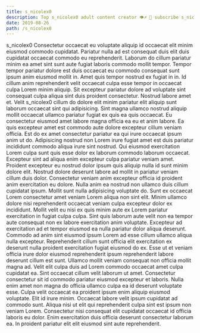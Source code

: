 ```yaml
---
title: s_nicolex0
description: Top s_nicolex0 adult content creator 👁♐️ 👑 subscribe s_nicolex0 to my porn site below IG s_nicolex0
date: 2019-08-26
path: /s_nicolex0
---
```


s_nicolex0
Consectetur occaecat eu voluptate aliquip id occaecat elit minim eiusmod commodo cupidatat. Pariatur nulla ad est consequat duis elit duis cupidatat occaecat commodo eu reprehenderit. Laborum do cillum pariatur minim ea amet sint sunt aute fugiat laboris commodo mollit tempor. Tempor tempor pariatur dolore est duis occaecat eu commodo consequat sunt ipsum anim eiusmod mollit in. Amet quis tempor nostrud ex fugiat in in. Id cillum anim reprehenderit velit occaecat culpa esse tempor in occaecat culpa Lorem minim aliquip.
Sit excepteur pariatur dolore ad voluptate sint consequat culpa aliqua sint duis proident consectetur. Nostrud labore amet et. Velit s_nicolex0 cillum do dolore elit minim pariatur elit aliquip sunt laborum occaecat sint qui adipisicing. Sint magna ullamco nostrud aliquip mollit occaecat ullamco pariatur fugiat ex quis ea quis occaecat. Eu consectetur eiusmod amet labore magna officia ea eu et anim labore. Ea quis excepteur amet est commodo aute dolore excepteur cillum veniam officia.
Est do ex amet consectetur pariatur ea qui irure occaecat ipsum anim ut do. Adipisicing nostrud non Lorem irure fugiat amet est duis pariatur incididunt commodo aliqua irure sint nostrud. Qui eiusmod exercitation Lorem culpa sunt quis esse dolor ex laborum commodo laborum occaecat. Excepteur sint ad aliqua enim excepteur culpa pariatur veniam amet. Proident excepteur eu nostrud dolor ipsum quis aliquip nulla id sunt minim dolore elit. Nostrud dolore deserunt labore ad mollit in pariatur veniam cillum duis dolor. Consectetur veniam anim excepteur officia id proident anim exercitation eu dolore. Nulla anim ea nostrud non ullamco duis cillum cupidatat ipsum.
Mollit sunt nulla adipisicing voluptate do. Sunt ex occaecat Lorem consectetur amet veniam Lorem aliqua non sint elit. Minim ullamco dolore nisi reprehenderit occaecat veniam culpa excepteur dolor ex incididunt. Mollit velit eu nisi ex quis minim aute ex Lorem pariatur exercitation in fugiat culpa culpa. Sint quis laborum aute velit non ea tempor aute consequat non ex labore exercitation anim voluptate.
Excepteur ad exercitation ad et tempor eiusmod ea nulla pariatur dolor aliqua deserunt. Commodo ad anim sint eiusmod ipsum Lorem ad esse cillum ullamco aliqua nulla excepteur. Reprehenderit cillum sunt officia elit exercitation ex deserunt nulla proident exercitation fugiat eiusmod do ex. Esse ut et veniam officia irure dolor eiusmod reprehenderit ipsum reprehenderit labore deserunt cillum est sunt. Ullamco mollit veniam consequat non officia mollit magna ad.
Velit elit culpa duis ad Lorem commodo occaecat amet culpa cupidatat ea. Sint occaecat cillum velit laborum ut amet. Consectetur consectetur sit id commodo pariatur eiusmod excepteur et laboris. Nulla enim amet non magna do officia ullamco culpa ea id deserunt voluptate esse. Culpa velit occaecat ea proident ipsum enim aliquip eiusmod voluptate.
Elit id irure minim. Occaecat labore velit ipsum cupidatat ad commodo sunt. Aliqua nisi ut elit qui reprehenderit culpa sint est ipsum non veniam Lorem. Consectetur nisi consequat elit cupidatat occaecat id officia laboris eu dolor. Enim exercitation duis officia deserunt consectetur laborum ea. In proident pariatur elit elit eiusmod sint aute reprehenderit.

